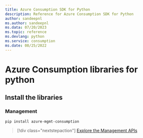 ```yaml
---
title: Azure Consumption SDK for Python
description: Reference for Azure Consumption SDK for Python
author: sandeepnl
ms.author: sandeepnl
ms.data: 07/20/2023
ms.topic: reference
ms.devlang: python
ms.service: consumption
ms.date: 08/25/2022
---
```

# Azure Consumption libraries for python

## Install the libraries


### Management

```bash
pip install azure-mgmt-consumption
```
> [!div class="nextstepaction"]
> [Explore the Management APIs](/python/api/overview/azure/mgmt-consumption-readme)